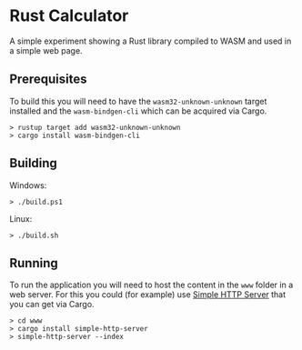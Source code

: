 # Rust Calculator

A simple experiment showing a Rust library compiled to WASM and
used in a simple web page.

## Prerequisites

To build this you will need to have the `wasm32-unknown-unknown` target installed 
and the `wasm-bindgen-cli` which can be acquired via Cargo.

```
> rustup target add wasm32-unknown-unknown
> cargo install wasm-bindgen-cli
```

## Building

Windows:

```
> ./build.ps1
```

Linux:

```
> ./build.sh
```

## Running

To run the application you will need to host the content in the `www` folder
in a web server. For this you could (for example) use 
[Simple HTTP Server](https://crates.io/crates/simple-http-server) that you can get
via Cargo.

```
> cd www
> cargo install simple-http-server
> simple-http-server --index
```